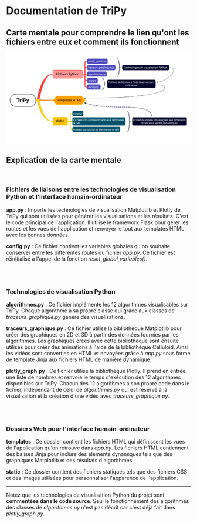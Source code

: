 # Documentation de TriPy

## Carte mentale pour comprendre le lien qu'ont les fichiers entre eux et comment ils fonctionnent

![Carte mentale](tripy-map.png)

## Explication de la carte mentale

<br>

### Fichiers de liaisons entre les technologies de visualisation Python et l'interface humain-ordinateur
    
**app.py** : Importe les technologies de visualisation Matplotlib et Plotly de TriPy qui sont utilisées pour générer les visualisations et les résultats. C'est le code principal de l'application. Il utilise le framework Flask pour gérer les routes et les vues de l'application et renvoyer le tout aux templates HTML avec les bonnes données.

**config.py** : Ce fichier contient les variables globales qu'on souhaite conserver entre les différentes routes du fichier *app.py*. Ce fichier est réinitialisé à l'appel de la fonction *reset_global_variables()*.

<br>
<br>

### Technologies de visualisation Python

**algorithmes.py** : Ce fichier implémente les 12 algorithmes visualisables sur TriPy. Chaque algorithme a sa propre classe qui grâce aux classes de *traceurs_graphique.py* génère des visualisations.

**traceurs_graphique.py** : Ce fichier utilise la bibliothèque Matplotlib pour créer des graphiques en 2D et 3D à partir des données fournies par les algorithmes. Les graphiques créés avec cette bibliothèque sont ensuite utilisés pour créer des animations à l'aide de la bibliothèque Celluloid. Ainsi les vidéos sont converties en HTML et envoyées grâce à *app.py* sous forme de template Jinja aux fichiers HTML de manière dynamique.

**plotly_graph.py** : Ce fichier utilise la bibliothèque Plotly. Il prend en entrée une liste de nombres et renvoie le temps d'exécution des 12 algorithmes disponibles sur TriPy. Chacun des 12 algorithmes a son propre code dans le fichier, indépendant de celui de *algorithmes.py* qui est reservé à la visualisation et la création d'une vidéo avec *traceurs_graphique.py*.

<br>
<br>

### Dossiers Web pour l'interface humain-ordinateur

**templates** : Ce dossier contient les fichiers HTML qui définissent les vues de l'application qu'on retrouve dans *app.py*. Les fichiers HTML contiennent des balises Jinja pour inclure des éléments dynamiques tels que des graphiques Matplotlib et des résultats d'algorithmes.

**static** : Ce dossier contient des fichiers statiques tels que des fichiers CSS et des images utilisées pour personnaliser l'apparence de l'application.

---

Notez que les technologies de visualisation Python du projet sont **commentées dans le code source**. Seul le fonctionnement des algorithmes des classes de *algorithmes.py* n'est pas décrit car c'est déjà fait dans *plotly_graph.py*.

    